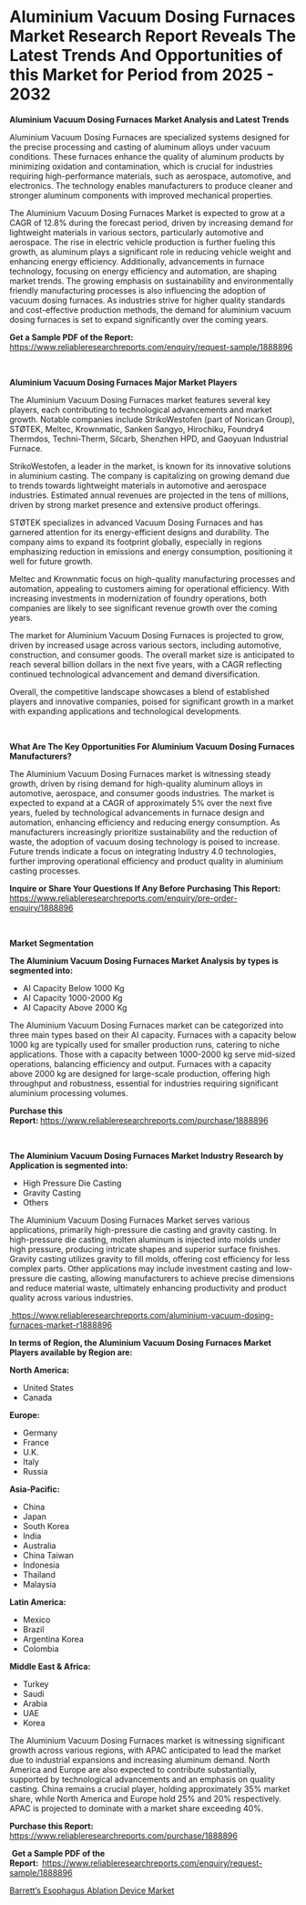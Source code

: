 <p><h1>Aluminium Vacuum Dosing Furnaces Market Research Report Reveals The Latest Trends And Opportunities of this Market for Period from 2025 - 2032</h1></p><p><strong>Aluminium Vacuum Dosing Furnaces Market Analysis and Latest Trends</strong></p>
<p><p>Aluminium Vacuum Dosing Furnaces are specialized systems designed for the precise processing and casting of aluminum alloys under vacuum conditions. These furnaces enhance the quality of aluminum products by minimizing oxidation and contamination, which is crucial for industries requiring high-performance materials, such as aerospace, automotive, and electronics. The technology enables manufacturers to produce cleaner and stronger aluminum components with improved mechanical properties.</p><p>The Aluminium Vacuum Dosing Furnaces Market is expected to grow at a CAGR of 12.8% during the forecast period, driven by increasing demand for lightweight materials in various sectors, particularly automotive and aerospace. The rise in electric vehicle production is further fueling this growth, as aluminum plays a significant role in reducing vehicle weight and enhancing energy efficiency. Additionally, advancements in furnace technology, focusing on energy efficiency and automation, are shaping market trends. The growing emphasis on sustainability and environmentally friendly manufacturing processes is also influencing the adoption of vacuum dosing furnaces. As industries strive for higher quality standards and cost-effective production methods, the demand for aluminium vacuum dosing furnaces is set to expand significantly over the coming years.</p></p>
<p><strong>Get a Sample PDF of the Report:&nbsp;</strong> <a href="https://www.reliableresearchreports.com/enquiry/request-sample/1888896?utm_campaign=3051&utm_medium=2&utm_source=Github&utm_content=ia&utm_term=28032025&utm_id=aluminium-vacuum-dosing-furnaces">https://www.reliableresearchreports.com/enquiry/request-sample/1888896</a></p>
<p>&nbsp;</p>
<p><strong>Aluminium Vacuum Dosing Furnaces Major Market Players</strong></p>
<p><p>The Aluminium Vacuum Dosing Furnaces market features several key players, each contributing to technological advancements and market growth. Notable companies include StrikoWestofen (part of Norican Group), STØTEK, Meltec, Krownmatic, Sanken Sangyo, Hirochiku, Foundry4 Thermdos, Techni-Therm, Silcarb, Shenzhen HPD, and Gaoyuan Industrial Furnace. </p><p>StrikoWestofen, a leader in the market, is known for its innovative solutions in aluminium casting. The company is capitalizing on growing demand due to trends towards lightweight materials in automotive and aerospace industries. Estimated annual revenues are projected in the tens of millions, driven by strong market presence and extensive product offerings.</p><p>STØTEK specializes in advanced Vacuum Dosing Furnaces and has garnered attention for its energy-efficient designs and durability. The company aims to expand its footprint globally, especially in regions emphasizing reduction in emissions and energy consumption, positioning it well for future growth.</p><p>Meltec and Krownmatic focus on high-quality manufacturing processes and automation, appealing to customers aiming for operational efficiency. With increasing investments in modernization of foundry operations, both companies are likely to see significant revenue growth over the coming years.</p><p>The market for Aluminium Vacuum Dosing Furnaces is projected to grow, driven by increased usage across various sectors, including automotive, construction, and consumer goods. The overall market size is anticipated to reach several billion dollars in the next five years, with a CAGR reflecting continued technological advancement and demand diversification.</p><p>Overall, the competitive landscape showcases a blend of established players and innovative companies, poised for significant growth in a market with expanding applications and technological developments.</p></p>
<p>&nbsp;</p>
<p><strong>What Are The Key Opportunities For Aluminium Vacuum Dosing Furnaces Manufacturers?</strong></p>
<p><p>The Aluminium Vacuum Dosing Furnaces market is witnessing steady growth, driven by rising demand for high-quality aluminum alloys in automotive, aerospace, and consumer goods industries. The market is expected to expand at a CAGR of approximately 5% over the next five years, fueled by technological advancements in furnace design and automation, enhancing efficiency and reducing energy consumption. As manufacturers increasingly prioritize sustainability and the reduction of waste, the adoption of vacuum dosing technology is poised to increase. Future trends indicate a focus on integrating Industry 4.0 technologies, further improving operational efficiency and product quality in aluminium casting processes.</p></p>
<p><strong>Inquire or Share Your Questions If Any Before Purchasing This Report:</strong> <a href="https://www.reliableresearchreports.com/enquiry/pre-order-enquiry/1888896?utm_campaign=3051&utm_medium=2&utm_source=Github&utm_content=ia&utm_term=28032025&utm_id=aluminium-vacuum-dosing-furnaces">https://www.reliableresearchreports.com/enquiry/pre-order-enquiry/1888896</a></p>
<p>&nbsp;</p>
<p><strong>Market Segmentation</strong></p>
<p><strong>The Aluminium Vacuum Dosing Furnaces Market Analysis by types is segmented into:</strong></p>
<p><ul><li>AI Capacity Below 1000 Kg</li><li>AI Capacity 1000-2000 Kg</li><li>AI Capacity Above 2000 Kg</li></ul></p>
<p><p>The Aluminium Vacuum Dosing Furnaces market can be categorized into three main types based on their AI capacity. Furnaces with a capacity below 1000 kg are typically used for smaller production runs, catering to niche applications. Those with a capacity between 1000-2000 kg serve mid-sized operations, balancing efficiency and output. Furnaces with a capacity above 2000 kg are designed for large-scale production, offering high throughput and robustness, essential for industries requiring significant aluminium processing volumes.</p></p>
<p><strong>Purchase this Report:&nbsp;</strong><a href="https://www.reliableresearchreports.com/purchase/1888896?utm_campaign=3051&utm_medium=2&utm_source=Github&utm_content=ia&utm_term=28032025&utm_id=aluminium-vacuum-dosing-furnaces">https://www.reliableresearchreports.com/purchase/1888896</a></p>
<p>&nbsp;</p>
<p><strong>The Aluminium Vacuum Dosing Furnaces Market Industry Research by Application is segmented into:</strong></p>
<p><ul><li>High Pressure Die Casting</li><li>Gravity Casting</li><li>Others</li></ul></p>
<p><p>The Aluminium Vacuum Dosing Furnaces Market serves various applications, primarily high-pressure die casting and gravity casting. In high-pressure die casting, molten aluminum is injected into molds under high pressure, producing intricate shapes and superior surface finishes. Gravity casting utilizes gravity to fill molds, offering cost efficiency for less complex parts. Other applications may include investment casting and low-pressure die casting, allowing manufacturers to achieve precise dimensions and reduce material waste, ultimately enhancing productivity and product quality across various industries.</p></p>
<p><a href="https://www.reliableresearchreports.com/aluminium-vacuum-dosing-furnaces-market-r1888896?utm_campaign=3051&utm_medium=2&utm_source=Github&utm_content=ia&utm_term=28032025&utm_id=aluminium-vacuum-dosing-furnaces">&nbsp;https://www.reliableresearchreports.com/aluminium-vacuum-dosing-furnaces-market-r1888896</a></p>
<p><strong>In terms of Region, the Aluminium Vacuum Dosing Furnaces Market Players available by Region are:</strong></p>
<p>
    <p> <strong> North America: </strong>
        <ul>
            <li>United States</li>
            <li>Canada</li>
        </ul>
        </p> 
    <p> <strong> Europe: </strong>
        <ul>
            <li>Germany</li>
            <li>France</li>
            <li>U.K.</li>
            <li>Italy</li>
            <li>Russia</li>
        </ul>
        </p> 
    <p> <strong> Asia-Pacific: </strong>
        <ul>
            <li>China</li>
            <li>Japan</li>
            <li>South Korea</li>
            <li>India</li>
            <li>Australia</li>
            <li>China Taiwan</li>
            <li>Indonesia</li>
            <li>Thailand</li>
            <li>Malaysia</li>
        </ul>
        </p> 
    <p> <strong> Latin America: </strong>
        <ul>
            <li>Mexico</li>
            <li>Brazil</li>
            <li>Argentina Korea</li>
            <li>Colombia</li>
        </ul>
        </p> 
    <p> <strong> Middle East & Africa: </strong>
        <ul>
            <li>Turkey</li>
            <li>Saudi</li>
            <li>Arabia</li>
            <li>UAE</li>
            <li>Korea</li>
        </ul>
    </p>
    </p>
<p><p>The Aluminium Vacuum Dosing Furnaces market is witnessing significant growth across various regions, with APAC anticipated to lead the market due to industrial expansions and increasing aluminum demand. North America and Europe are also expected to contribute substantially, supported by technological advancements and an emphasis on quality casting. China remains a crucial player, holding approximately 35% market share, while North America and Europe hold 25% and 20% respectively. APAC is projected to dominate with a market share exceeding 40%.</p></p>
<p><strong>Purchase this Report: </strong><a href="https://www.reliableresearchreports.com/purchase/1888896?utm_campaign=3051&utm_medium=2&utm_source=Github&utm_content=ia&utm_term=28032025&utm_id=aluminium-vacuum-dosing-furnaces">https://www.reliableresearchreports.com/purchase/1888896</a></p>
<p>&nbsp;<strong>Get a Sample PDF of the Report:&nbsp;&nbsp;</strong><a href="https://www.reliableresearchreports.com/enquiry/request-sample/1888896?utm_campaign=3051&utm_medium=2&utm_source=Github&utm_content=ia&utm_term=28032025&utm_id=aluminium-vacuum-dosing-furnaces">https://www.reliableresearchreports.com/enquiry/request-sample/1888896</a></p>
<p><strong></strong></p>
<p><p><a href="https://github.com/mohmodsiason/Market-Research-Report-List-1/blob/main/barretts-esophagus-ablation-device-market.md?utm_campaign=3051&utm_medium=2&utm_source=Github&utm_content=ia&utm_term=28032025&utm_id=aluminium-vacuum-dosing-furnaces">Barrett’s Esophagus Ablation Device Market</a></p></p>